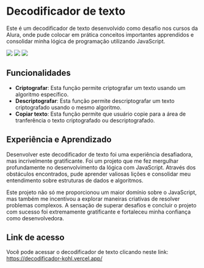 # Decodificador de texto
Este é um decodificador de texto desenvolvido como desafio nos cursos da Alura, onde pude colocar em prática conceitos importantes apprendidos e consolidar minha lógica de programação utilizando JavaScript.
<div>
  <img src="https://img.shields.io/badge/HTML-239120?style=for-the-badge&logo=html5&logoColor=white">
  <img src="https://img.shields.io/badge/CSS-239120?&style=for-the-badge&logo=css3&logoColor=white">
  <img src="https://img.shields.io/badge/JavaScript-F7DF1E?style=for-the-badge&logo=javascript&logoColor=black">
</div>

## Funcionalidades

- **Criptografar**: Esta função permite criptografar um texto usando um algoritmo específico.
- **Descriptografar**: Esta função permite descriptografar um texto criptografado usando o mesmo algoritmo.
- **Copiar texto**: Esta função permite que usuário copie para a área de tranferência o texto criptografado ou  descriptografado.
## Experiência e Aprendizado
Desenvolver este decodificador de texto foi uma experiência desafiadora, mas incrivelmente gratificante. Foi um projeto que me fez mergulhar profundamente no desenvolvimento da lógica com JavaScript. Através dos obstáculos encontrados, pude aprender valiosas lições e consolidar meu entendimento sobre estruturas de dados e algoritmos. 

Este projeto não só me proporcionou um maior domínio sobre o JavaScript, mas também me incentivou a explorar maneiras criativas de resolver problemas complexos. A sensação de superar desafios e concluir o projeto com sucesso foi extremamente gratificante e fortaleceu minha confiança como desenvolvedora.

## Link de acesso
Você pode acessar o decodificador de texto clicando neste link: https://decodificador-kohl.vercel.app/
